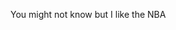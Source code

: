 You might not know but I like the NBA

<!---
makeniii/makeniii is a ✨ special ✨ repository because its `README.md` (this file) appears on your GitHub profile.
You can click the Preview link to take a look at your changes.
--->
